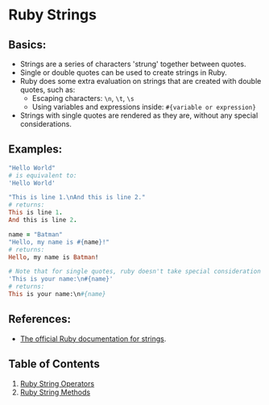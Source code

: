 # Ruby Strings

## Basics:

 * Strings are a series of characters 'strung' together between quotes.
 * Single or double quotes can be used to create strings in Ruby.
 * Ruby does some extra evaluation on strings that are created with double quotes, such as:
 	*	Escaping characters: `\n`, `\t`, `\s`
 	*	Using variables and expressions inside: `#{variable or expression}`
 * Strings with single quotes are rendered as they are, without any special considerations.

## Examples:

```ruby
"Hello World"
# is equivalent to:
'Hello World'
```
```ruby
"This is line 1.\nAnd this is line 2."
# returns:
This is line 1.
And this is line 2.
```
```ruby
name = "Batman"
"Hello, my name is #{name}!"
# returns:
Hello, my name is Batman!
```
```ruby
# Note that for single quotes, ruby doesn't take special consideration for variables or backslashes:
'This is your name:\n#{name}'
# returns:
This is your name:\n#{name}
```

## References:

* [The official Ruby documentation for strings](http://ruby-doc.org/core-2.2.0/String.html).


## Table of Contents

1.  [Ruby String Operators](Ruby-Strings-Operators)
2.  [Ruby String Methods](Ruby-String-Methods)
